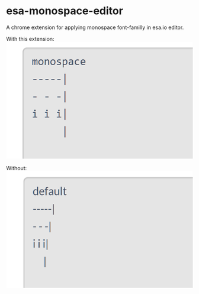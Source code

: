 # esa-monospace-editor

A chrome extension for applying monospace font-familly in esa.io editor.

With this extension: 
![ss](screenshot/monospace.png)

Without:
![ss](screenshot/default.png)

